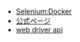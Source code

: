 - [Selenium:Docker](https://github.com/SeleniumHQ/docker-selenium)
- [公式ページ](https://www.selenium.dev/)
- [web driver api](https://selenium-python.readthedocs.io/api.html)